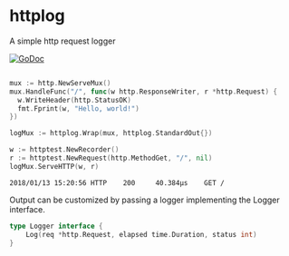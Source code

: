 # httplog
A simple http request logger

[![GoDoc](https://godoc.org/github.com/golang/gddo?status.svg)](https://github.com/crhntr/httplog)


```go

mux := http.NewServeMux()
mux.HandleFunc("/", func(w http.ResponseWriter, r *http.Request) {
  w.WriteHeader(http.StatusOK)
  fmt.Fprint(w, "Hello, world!")
})

logMux := httplog.Wrap(mux, httplog.StandardOut{})

w := httptest.NewRecorder()
r := httptest.NewRequest(http.MethodGet, "/", nil)
logMux.ServeHTTP(w, r)

```

```
2018/01/13 15:20:56 HTTP	200		40.384µs	GET	/
```

Output can be customized by passing a logger implementing the Logger interface.
```go
type Logger interface {
	Log(req *http.Request, elapsed time.Duration, status int)
}
```
